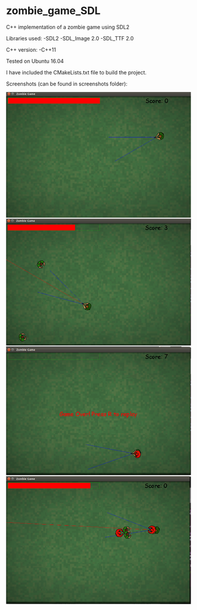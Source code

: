 # zombie_game_SDL
C++ implementation of a zombie game using SDL2

Libraries used:
-SDL2
-SDL_Image 2.0
-SDL_TTF 2.0

C++ version:
-C++11

Tested on Ubuntu 16.04

I have included the CMakeLists.txt file to build the project.

Screenshots (can be found in screenshots folder):

![Alt text](/screenshots/screenshot1.png?raw=true)
![Alt text](/screenshots/screenshot2.png?raw=true)
![Alt text](/screenshots/screenshot3.png?raw=true)
![Alt text](/screenshots/screenshot4.png?raw=true)
